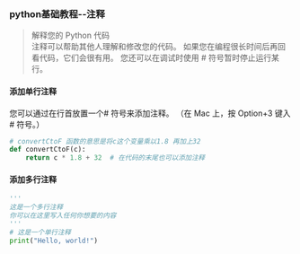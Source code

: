 ### python基础教程--注释
>解释您的 Python 代码  
>注释可以帮助其他人理解和修改您的代码。 如果您在编程很长时间后再回看代码，它们会很有用。 您还可以在调试时使用 # 符号暂时停止运行某行。

####  添加单行注释
您可以通过在行首放置一个# 符号来添加注释。 （在 Mac 上，按 Option+3 键入 # 符号。）
``` python
# convertCtoF 函数的意思是将c这个变量乘以1.8 再加上32
def convertCtoF(c):
    return c * 1.8 + 32  # 在代码的末尾也可以添加注释

```

#### 添加多行注释
``` python
'''  
这是一个多行注释  
你可以在这里写入任何你想要的内容  
'''  
# 这是一个单行注释  
print("Hello, world!")

```

